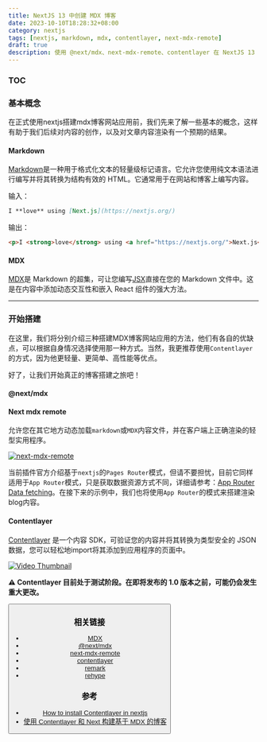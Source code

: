 ```yaml
---
title: NextJS 13 中创建 MDX 博客
date: 2023-10-10T18:28:32+08:00
category: nextjs
tags: [nextjs, markdown, mdx, contentlayer, next-mdx-remote]
draft: true
description: 使用 @next/mdx、next-mdx-remote、contentlayer 在 NextJS 13 中创建 MDX 博客。
---
```


### TOC


### 基本概念

在正式使用nextjs搭建mdx博客网站应用前，我们先来了解一些基本的概念，这样有助于我们后续对内容的创作，以及对文章内容渲染有一个预期的结果。
#### Markdown

[Markdown](https://daringfireball.net/projects/markdown/syntax)是一种用于格式化文本的轻量级标记语言。它允许您使用纯文本语法进行编写并将其转换为结构有效的 HTML。它通常用于在网站和博客上编写内容。

输入：
```markdown
I **love** using [Next.js](https://nextjs.org/)
```

输出：
```html
<p>I <strong>love</strong> using <a href="https://nextjs.org/">Next.js</a></p>
```

#### MDX

[MDX](https://mdxjs.com/)是 Markdown 的超集，可让您编写[JSX](https://react.dev/learn/writing-markup-with-jsx)直接在您的 Markdown 文件中。这是在内容中添加动态交互性和嵌入 React 组件的强大方法。

---

### 开始搭建

在这里，我们将分别介绍三种搭建MDX博客网站应用的方法，他们有各自的优缺点，可以根据自身情况选择使用那一种方式。当然，我更推荐使用`Contentlayer`的方式，因为他更轻量、更简单、高性能等优点。  

好了，让我们开始真正的博客搭建之旅吧！

#### @next/mdx

#### Next mdx remote

允许您在其它地方动态加载`markdown`或`MDX`内容文件，并在客户端上正确渲染的轻型实用程序。

[![next-mdx-remote](/images/posts/next-mdx-remote.png)](https://github.com/hashicorp/next-mdx-remote)

当前插件官方介绍基于`nextjs`的`Pages Router`模式，但请不要担忧，目前它同样适用于`App Router`模式，只是获取数据资源方式不同，详细请参考：[App Router Data fetching](https://nextjs.org/docs/app/building-your-application/data-fetching)。在接下来的示例中，我们也将使用`App Router`的模式来搭建渲染blog内容。


#### Contentlayer  

[Contentlayer](https://contentlayer.dev/) 是一个内容 SDK，可验证您的内容并将其转换为类型安全的 JSON 数据，您可以轻松地import将其添加到应用程序的页面中。

[![Video Thumbnail](https://i.imgur.com/y3p4hDN.png)](https://www.youtube.com/watch?v=58Pj4a4Us7A)

**⚠️ Contentlayer 目前处于测试阶段。在即将发布的 1.0 版本之前，可能仍会发生重大更改。**


<Button text="my button"/>


### 相关链接

- [MDX](https://mdxjs.com/)
- [@next/mdx](https://www.npmjs.com/package/@next/mdx)
- [next-mdx-remote](https://github.com/hashicorp/next-mdx-remote)
- [contentlayer](https://contentlayer.dev/)
- [remark](https://github.com/remarkjs/remark)
- [rehype](https://github.com/rehypejs/rehype)


### 参考

- [How to install Contentlayer in nextjs](https://medium.com/frontendweb/how-to-install-contentlayer-in-nextjs-4a08fb37c87d)
- [使用 Contentlayer 和 Next 构建基于 MDX 的博客](https://devpress.csdn.net/react/62eda913c6770329307f2a85.html)